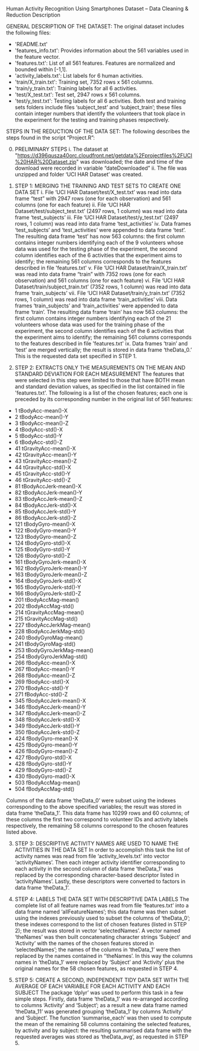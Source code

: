 Human Activity Recognition Using Smartphones Dataset – Data Cleaning & Reduction Description


GENERAL DESCRIPTION OF THE DATASET:
The original dataset includes the following files:
- 'README.txt'
- 'features_info.txt': Provides information about the 561 variables used in the feature vector.
- 'features.txt': List of all 561 features. Features are normalized and bounded within [-1,1].
- 'activity_labels.txt': List labels for 6 human activities.
- 'train/X_train.txt': Training set, 7352 rows x 561 columns.
- 'train/y_train.txt': Training labels for all 6 activities.
- 'test/X_test.txt': Test set, 2947 rows x 561 columns.
- 'test/y_test.txt': Testing labels for all 6 activities.
Both test and training sets folders include files ‘subject_test’ and ‘subject_train’; these files contain integer numbers that identify the volunteers that took place in the experiment for the testing and training phases respectively. 

STEPS IN THE REDUCTION OF THE DATA SET:
The following describes the steps found in the script “Project.R”:


0)	PRELIMINARY STEPS
i.	The dataset at "https://d396qusza40orc.cloudfront.net/getdata%2Fprojectfiles%2FUCI%20HAR%20Dataset.zip" was downloaded; the date and time of the download were recorded in variable “dateDownloaded”
ii.	The file was unzipped and folder ‘UCI HAR Dataset’ was created.

1)	STEP 1: MERGING THE TRAINING AND TEST SETS TO CREATE ONE DATA SET
i.	File ‘UCI HAR Dataset/test/X_test.txt’ was read into data frame “test” with 2947 rows (one for each observation) and 561 columns (one for each feature)
ii.	File ‘UCI HAR Dataset/test/subject_test.txt’ (2497 rows, 1 column) was read into data frame ‘test_subjects’
iii.	File ‘UCI HAR Dataset/test/y_test.txt’ (2497 rows, 1 column) was read into data frame ‘test_activities’
iv.	Data frames ‘test_subjects’ and ‘test_activities’ were appended to data frame ‘test’. The resulting data frame ‘test’ has now 563 columns: the first column contains integer numbers identifying each of the 9 volunteers whose data was used for the testing phase of the experiment, the second column identifies each of the 6 activities that the experiment aims to identify; the remaining 561 columns corresponds to the features described in file 'features.txt'
v.	File ‘UCI HAR Dataset/train/X_train.txt’ was read into data frame “train” with 7352 rows (one for each observation) and 561 columns (one for each feature)
vi.	File ‘UCI HAR Dataset/train/subject_train.txt’ (7352 rows, 1 column) was read into data frame ‘train_subjects’
vii.	File ‘UCI HAR Dataset/train/y_train.txt’ (7352 rows, 1 column) was read into data frame ‘train_activities’
viii.	Data frames ‘train_subjects’ and ‘train_activities’ were appended to data frame ‘train’. The resulting data frame ‘train’ has now 563 columns: the first column contains integer numbers identifying each of the 21 volunteers whose data was used for the training phase of the experiment, the second column identifies each of the 6 activities that the experiment aims to identify; the remaining 561 columns corresponds to the features described in file 'features.txt'
ix.	Data frames ‘train’ and ‘test’ are merged vertically; the result is stored in data frame ‘theData_0.’ This is the requested data set specified in STEP 1.

2)	STEP 2: EXTRACTS ONLY THE MEASUREMENTS ON THE MEAN AND STANDARD DEVIATION FOR EACH MEASUREMENT
The features that were selected in this step were limited to those that have BOTH mean and standard deviation values, as specified in the list contained in file 'features.txt'. The following is a list of the chosen features; each one is preceded by its corresponding number in the original list of 561 features:
* 1 tBodyAcc-mean()-X
* 2 tBodyAcc-mean()-Y
* 3 tBodyAcc-mean()-Z
* 4 tBodyAcc-std()-X
* 5 tBodyAcc-std()-Y
* 6 tBodyAcc-std()-Z
* 41 tGravityAcc-mean()-X
* 42 tGravityAcc-mean()-Y
* 43 tGravityAcc-mean()-Z
* 44 tGravityAcc-std()-X
* 45 tGravityAcc-std()-Y
* 46 tGravityAcc-std()-Z
* 81 tBodyAccJerk-mean()-X
* 82 tBodyAccJerk-mean()-Y
* 83 tBodyAccJerk-mean()-Z
* 84 tBodyAccJerk-std()-X
* 85 tBodyAccJerk-std()-Y
* 86 tBodyAccJerk-std()-Z
* 121 tBodyGyro-mean()-X
* 122 tBodyGyro-mean()-Y
* 123 tBodyGyro-mean()-Z
* 124 tBodyGyro-std()-X
* 125 tBodyGyro-std()-Y
* 126 tBodyGyro-std()-Z
* 161 tBodyGyroJerk-mean()-X
* 162 tBodyGyroJerk-mean()-Y
* 163 tBodyGyroJerk-mean()-Z
* 164 tBodyGyroJerk-std()-X
* 165 tBodyGyroJerk-std()-Y
* 166 tBodyGyroJerk-std()-Z
* 201 tBodyAccMag-mean()
* 202 tBodyAccMag-std()
* 214 tGravityAccMag-mean()
* 215 tGravityAccMag-std()
* 227 tBodyAccJerkMag-mean()
* 228 tBodyAccJerkMag-std()
* 240 tBodyGyroMag-mean()
* 241 tBodyGyroMag-std()
* 253 tBodyGyroJerkMag-mean()
* 254 tBodyGyroJerkMag-std()
* 266 fBodyAcc-mean()-X
* 267 fBodyAcc-mean()-Y
* 268 fBodyAcc-mean()-Z
* 269 fBodyAcc-std()-X
* 270 fBodyAcc-std()-Y
* 271 fBodyAcc-std()-Z
* 345 fBodyAccJerk-mean()-X
* 346 fBodyAccJerk-mean()-Y
* 347 fBodyAccJerk-mean()-Z
* 348 fBodyAccJerk-std()-X
* 349 fBodyAccJerk-std()-Y
* 350 fBodyAccJerk-std()-Z
* 424 fBodyGyro-mean()-X
* 425 fBodyGyro-mean()-Y
* 426 fBodyGyro-mean()-Z
* 427 fBodyGyro-std()-X
* 428 fBodyGyro-std()-Y
* 429 fBodyGyro-std()-Z
* 430 fBodyGyro-mad()-X
* 503 fBodyAccMag-mean()
* 504 fBodyAccMag-std()

Columns of the data frame ‘theData_0’ were subset using the indexes corresponding to the above specified variables; 
the result was stored in data frame ‘theData_1’. This data frame has 10299 rows and 60 columns; of these columns 
the first two correspond to volunteer IDs and activity labels respectively, the remaining 58 columns correspond 
to the chosen features listed above. 

3) STEP 3: DESCRIPTIVE ACTIVITY NAMES ARE USED TO NAME THE ACTIVITIES IN THE DATA SET
In order to accomplish this task the list of activity names was read from file ‘activity_levels.txt’ into vector ‘activityNames’. 
Then each integer activity identifier corresponding to each activity in the second column of data frame ‘theData_1’ was 
replaced by the corresponding character-based descriptor listed in ‘activityNames’. Lastly, these descriptors were converted 
to factors in data frame ‘theData_1’. 

4)	STEP 4: LABELS THE DATA SET WITH DESCRIPTIVE DATA LABELS
The complete list of all feature names was read from file ‘features.txt’ into a data frame named ‘allFeatureNames’; this 
data frame was then subset using the indexes previously used to subset the columns of ‘theData_0’; these indexes correspond 
to the list of chosen features (listed in STEP 2); the result was stored in vector ‘selectedNames’. A vector named ‘theNames’ 
was then built concatenating character strings  ‘Subject’ and ‘Activity’ with the names of the chosen features stored in 
‘selectedNames’; the names of the columns in ‘theData_1’ were then replaced by the names contained in ‘’theNames’. In this 
way the columns names in ‘theData_1’ were replaced by ‘Subject’ and ‘Activity’ plus the original names for the 58 chosen 
features, as requested in STEP 4.

5)	STEP 5: CREATE A SECOND, INDEPENDENT TIDY DATA SET WITH THE AVERAGE OF EACH VARIABLE FOR EACH ACTIVITY AND EACH SUBJECT
The package ‘dplyr’ was used to perform this task in a few simple steps. Firstly, data frame ‘theData_1’ was re-arranged 
according to columns ‘Activity’ and ‘Subject’; as a result a new data frame named ‘theData_11’ was generated grouping 
‘theData_1’ by columns ‘Activity’ and ‘Subject’. The function ‘summarise_each’ was then used to compute the mean of the 
remaining 58 columns containing the selected features, by activity and by subject: the resulting summarised data frame with 
the requested averages was stored as ‘theData_avg’, as requested in STEP 5.

